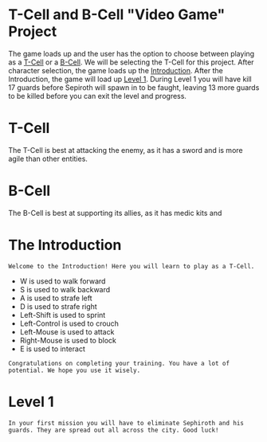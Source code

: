 # T-Cell and B-Cell "Video Game" Project

The game loads up and the user has the option to choose between playing as a [T-Cell](https://github.com/colin0o/biology#t-cell) or a [B-Cell](https://github.com/colin0o/biology#b-cell). We will be selecting the T-Cell for this project. After character selection, the game loads up the [Introduction](https://github.com/colin0o/biology#the-introduction). After the Introduction, the game will load up [Level 1](https://github.com/colin0o/biology#level-1). During Level 1 you will have kill 17 guards before Sepiroth will spawn in to be faught, leaving 13 more guards to be killed before you can exit the level and progress.

# T-Cell

The T-Cell is best at attacking the enemy, as it has a sword and is more agile than other entities.

# B-Cell

The B-Cell is best at supporting its allies, as it has medic kits and

# The Introduction

```
Welcome to the Introduction! Here you will learn to play as a T-Cell.
```

* W is used to walk forward
* S is used to walk backward
* A is used to strafe left
* D is used to strafe right
* Left-Shift is used to sprint
* Left-Control is used to crouch
* Left-Mouse is used to attack
* Right-Mouse is used to block
* E is used to interact

```
Congratulations on completing your training. You have a lot of potential. We hope you use it wisely.
```

# Level 1

```
In your first mission you will have to eliminate Sephiroth and his guards. They are spread out all across the city. Good luck!
```

